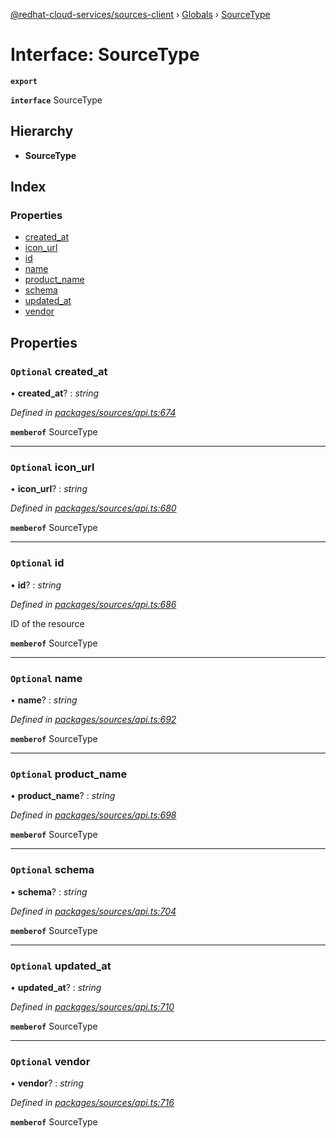 [@redhat-cloud-services/sources-client](../README.md) › [Globals](../globals.md) › [SourceType](sourcetype.md)

# Interface: SourceType

**`export`** 

**`interface`** SourceType

## Hierarchy

* **SourceType**

## Index

### Properties

* [created_at](sourcetype.md#optional-created_at)
* [icon_url](sourcetype.md#optional-icon_url)
* [id](sourcetype.md#optional-id)
* [name](sourcetype.md#optional-name)
* [product_name](sourcetype.md#optional-product_name)
* [schema](sourcetype.md#optional-schema)
* [updated_at](sourcetype.md#optional-updated_at)
* [vendor](sourcetype.md#optional-vendor)

## Properties

### `Optional` created_at

• **created_at**? : *string*

*Defined in [packages/sources/api.ts:674](https://github.com/RedHatInsights/javascript-clients/blob/master/packages/sources/api.ts#L674)*

**`memberof`** SourceType

___

### `Optional` icon_url

• **icon_url**? : *string*

*Defined in [packages/sources/api.ts:680](https://github.com/RedHatInsights/javascript-clients/blob/master/packages/sources/api.ts#L680)*

**`memberof`** SourceType

___

### `Optional` id

• **id**? : *string*

*Defined in [packages/sources/api.ts:686](https://github.com/RedHatInsights/javascript-clients/blob/master/packages/sources/api.ts#L686)*

ID of the resource

**`memberof`** SourceType

___

### `Optional` name

• **name**? : *string*

*Defined in [packages/sources/api.ts:692](https://github.com/RedHatInsights/javascript-clients/blob/master/packages/sources/api.ts#L692)*

**`memberof`** SourceType

___

### `Optional` product_name

• **product_name**? : *string*

*Defined in [packages/sources/api.ts:698](https://github.com/RedHatInsights/javascript-clients/blob/master/packages/sources/api.ts#L698)*

**`memberof`** SourceType

___

### `Optional` schema

• **schema**? : *string*

*Defined in [packages/sources/api.ts:704](https://github.com/RedHatInsights/javascript-clients/blob/master/packages/sources/api.ts#L704)*

**`memberof`** SourceType

___

### `Optional` updated_at

• **updated_at**? : *string*

*Defined in [packages/sources/api.ts:710](https://github.com/RedHatInsights/javascript-clients/blob/master/packages/sources/api.ts#L710)*

**`memberof`** SourceType

___

### `Optional` vendor

• **vendor**? : *string*

*Defined in [packages/sources/api.ts:716](https://github.com/RedHatInsights/javascript-clients/blob/master/packages/sources/api.ts#L716)*

**`memberof`** SourceType
